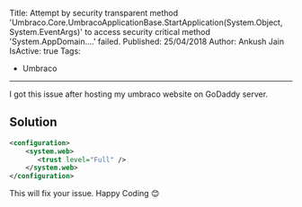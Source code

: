 Title: Attempt by security transparent method 'Umbraco.Core.UmbracoApplicationBase.StartApplication(System.Object, System.EventArgs)' to access security critical method 'System.AppDomain....' failed.
Published: 25/04/2018
Author: Ankush Jain
IsActive: true
Tags:
  - Umbraco
---
I got this issue after hosting my umbraco website on GoDaddy server. 

## Solution

```xml
<configuration>
    <system.web>
       <trust level="Full" />
    </system.web>
</configuration>
```

This will fix your issue. Happy Coding 😊

                